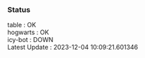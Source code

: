 ### Status


table : OK  
hogwarts : OK  
icy-bot : DOWN  
Latest Update : 2023-12-04 10:09:21.601346
